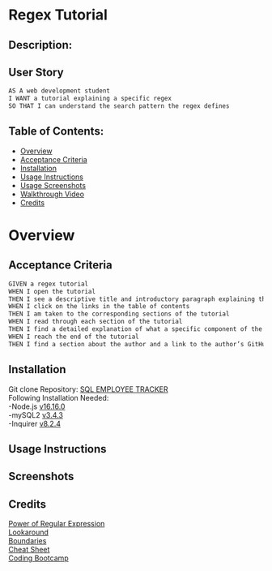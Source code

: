 # Regex Tutorial
  
## Description:


## User Story
```md
AS A web development student
I WANT a tutorial explaining a specific regex
SO THAT I can understand the search pattern the regex defines
```

## Table of Contents:
- [Overview](#Overview)
- [Acceptance Criteria](#acceptance-criteria)
- [Installation](#installation)
- [Usage Instructions](#usage-instructions) 
- [Usage Screenshots](#screenshots)
- [Walkthrough Video](#walkthrough-video)
- [Credits](#credits)  

# Overview

## Acceptance Criteria
```md
GIVEN a regex tutorial
WHEN I open the tutorial
THEN I see a descriptive title and introductory paragraph explaining the purpose of the tutorial, a summary describing the regex featured in the tutorial, a table of contents linking to different sections that break down each component of the regex and explain what it does, and a section about the author with a link to the author’s GitHub profile
WHEN I click on the links in the table of contents
THEN I am taken to the corresponding sections of the tutorial
WHEN I read through each section of the tutorial
THEN I find a detailed explanation of what a specific component of the regex does
WHEN I reach the end of the tutorial
THEN I find a section about the author and a link to the author’s GitHub profile
```

## Installation
Git clone Repository: [SQL EMPLOYEE TRACKER](https://github.com/RyanSKang/SQL-Employee-Tracker)  
Following Installation Needed:  
    -Node.js [v16.16.0](https://nodejs.org/en/blog/release/v16.16.0)  
    -mySQL2 [v3.4.3](https://www.npmjs.com/package/mysql2)  
    -Inquirer [v8.2.4](https://www.npmjs.com/package/inquirer/v/8.2.4#installation)  

## Usage Instructions
 

## Screenshots


## Credits
[Power of Regular Expression](https://www.hallme.com/blog/the-power-of-regular-expressions/)  
[Lookaround](https://www.regular-expressions.info/lookaround.html)  
[Boundaries](https://www.regular-expressions.info/wordboundaries.html)  
[Cheat Sheet](https://www.rexegg.com/regex-quickstart.html)  
[Coding Bootcamp](https://coding-boot-camp.github.io/full-stack/computer-science/regex-tutorial)  




